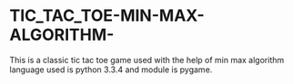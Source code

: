 # TIC_TAC_TOE-MIN-MAX-ALGORITHM-
This is a classic tic tac toe game used with the help of min max algorithm language used is python 3.3.4 and module is pygame.
